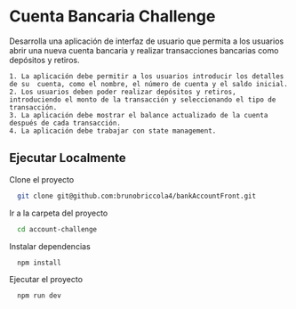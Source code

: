 
# Cuenta Bancaria Challenge

Desarrolla una aplicación de interfaz de usuario que permita a los usuarios abrir una nueva
cuenta bancaria y realizar transacciones bancarias como depósitos y retiros.

    1. La aplicación debe permitir a los usuarios introducir los detalles de su  cuenta, como el nombre, el número de cuenta y el saldo inicial.
    2. Los usuarios deben poder realizar depósitos y retiros, introduciendo el monto de la transacción y seleccionando el tipo de transacción.
    3. La aplicación debe mostrar el balance actualizado de la cuenta después de cada transacción.
    4. La aplicación debe trabajar con state management.



## Ejecutar Localmente

Clone el proyecto

```bash
  git clone git@github.com:brunobriccola4/bankAccountFront.git
```

Ir a la carpeta del proyecto

```bash
  cd account-challenge
```

Instalar dependencias

```bash
  npm install
```

Ejecutar el proyecto

```bash
  npm run dev
```

